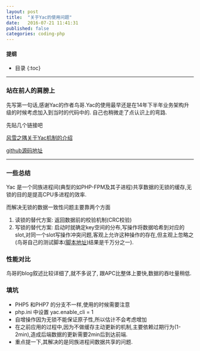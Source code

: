 ```yaml
---
layout: post
title:  "关于Yac的使用问题"
date:   2016-07-21 11:41:31
published: false
categories: coding-php
---
```


#### 提纲

* 目录
{:toc}

------

### 站在前人的肩膀上

先写第一句话,感谢Yac的作者鸟哥.Yac的使用最早还是在14年下半年业务架构升级的时候考虑加入到当时的代码中的.
自己也稍微走了点认识上的弯路.

先贴几个链接吧

[风雪之隅关于Yac机制的介绍](http://www.laruence.com/2013/03/18/2846.html)

[github源码地址](https://github.com/laruence/yac)

------

### 一些总结

Yac 是一个同族进程间(典型的如PHP-FPM及其子进程)共享数据的无锁的缓存,无锁的目的是提高CPU多进程的效率.

而解决无锁的数据一致性问题主要靠两个方面

1. 读锁的替代方案: 返回数据前的校验机制(CRC校验)
2. 写锁的替代方案: 启动时就确定key空间的分布,写操作将数据哈希到对应的slot,对同一个slot写操作冲突问题,客观上允许这种操作的存在,但主观上忽略之(鸟哥自己的测试脚本([脚本地址](https://github.com/laruence/yac/blob/master/tests/yac_conflict.php))结果是千万分之一).

### 性能对比

鸟哥的blog叙述比较详细了,就不多说了, 跟APC比整体上要快,数据的吞吐量稍低.

### 填坑

* PHP5 和PHP7 的分支不一样,使用的时候需要注意
* php.ini 中设置 yac.enable_cli = 1
* 自增操作因为无锁不能保证原子性,所以估计不会考虑增加
* 在之前应用的过程中,因为不做缓存主动更新的机制,主要依赖过期行为(1-2min),造成后端数据的更新需要2min后到达前端.
* 重点提一下,其解决的是同族进程间数据共享的问题.





